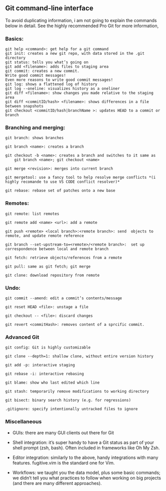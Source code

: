 ## Git command-line interface

To avoid duplicating information, i am not going to explain the commands below in detail. See the highly recommended Pro Git for more information,

### Basics:

    git help <command>: get help for a git command
    git init: creates a new git repo, with data stored in the .git directory
    git status: tells you what’s going on
    git add <filename>: adds files to staging area
    git commit: creates a new commit.
    Write good commit messages!
    Even more reasons to write good commit messages!
    git log: shows a flattened log of history
    git log --oneline: visualizes history as a oneliner
    git diff <filename>: show changes you made relative to the staging area
    git diff <commitID/hash> <filename>: shows differences in a file between snapshots
    git checkout <commitID/hash|branchName >: updates HEAD to a commit or branch

### Branching and merging:

    git branch: shows branches

    git branch <name>: creates a branch

    git checkout -b <name>: creates a branch and switches to it same as
        git branch <name>; git checkout <name>

    git merge <revision>: merges into current branch

    git mergetool: use a fancy tool to help resolve merge conflicts *(i highly recomande to use VS CODE conflict resolver)*

    git rebase: rebase set of patches onto a new base

### Remotes:

    git remote: list remotes

    git remote add <name> <url>: add a remote

    git push <remote> <local branch>:<remote branch>: send  objects to remote, and update remote reference

    git branch --set-upstream-to=<remote>/<remote branch>:  set up correspondence between local and remote branch

    git fetch: retrieve objects/references from a remote

    git pull: same as git fetch; git merge

    git clone: download repository from remote

### Undo:

    git commit --amend: edit a commit’s contents/message

    git reset HEAD <file>: unstage a file

    git checkout -- <file>: discard changes

    git revert <commitHash>: removes content of a sprcific commit.

### Advanced Git

    git config: Git is highly customizable

    git clone --depth=1: shallow clone, without entire version history

    git add -p: interactive staging

    git rebase -i: interactive rebasing

    git blame: show who last edited which line

    git stash: temporarily remove modifications to working directory

    git bisect: binary search history (e.g. for regressions)

    .gitignore: specify intentionally untracked files to ignore

### Miscellaneous

- GUIs: there are many GUI clients out there for Git

- Shell integration: it’s super handy to have a Git status as part of your shell prompt (zsh, bash). Often included in frameworks like Oh My Zsh.

- Editor integration: similarly to the above, handy integrations with many features. fugitive.vim is the standard one for Vim.
- Workflows: we taught you the data model, plus some basic commands; we didn’t tell you what practices to follow when working on big projects (and there are many different approaches).
